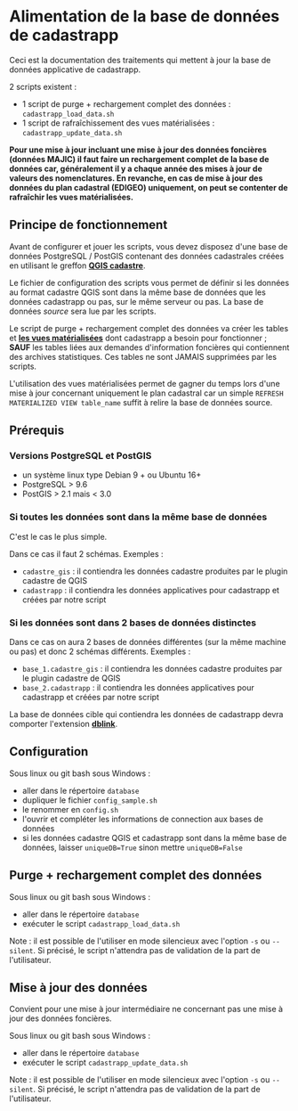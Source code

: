 # Alimentation de la base de données de cadastrapp

Ceci est la documentation des traitements qui mettent à jour la base de données applicative de cadastrapp.

2 scripts existent :
- 1 script de purge + rechargement complet des données : `cadastrapp_load_data.sh`
- 1 script de rafraîchissement des vues matérialisées : `cadastrapp_update_data.sh`


**Pour une mise à jour incluant une mise à jour des données foncières (données MAJIC) il faut faire un rechargement complet de la base de données car, généralement il y a chaque année des mises à jour de valeurs des nomenclatures. En revanche, en cas de mise à jour des données du plan cadastral (EDIGEO) uniquement, on peut se contenter de rafraîchir les vues matérialisées.**


## Principe de fonctionnement

Avant de configurer et jouer les scripts, vous devez disposez d'une base de données PostgreSQL / PostGIS contenant des données cadastrales créées en utilisant le greffon **[QGIS cadastre](https://plugins.qgis.org/plugins/cadastre/)**.


Le fichier de configuration des scripts vous permet de définir si les données au format cadastre QGIS sont dans la même base de données que les données cadastrapp ou pas, sur le même serveur ou pas.
La base de données _source_ sera lue par les scripts. 

Le script de purge + rechargement complet des données va créer les tables et **[les vues matérialisées](https://www.postgresql.org/docs/current/sql-creatematerializedview.html)** dont cadastrapp a besoin pour fonctionner ; **SAUF** les tables liées aux demandes d'information foncières qui contiennent des archives statistiques. Ces tables ne sont JAMAIS supprimées par les scripts.

L'utilisation des vues matérialisées permet de gagner du temps lors d'une mise à jour concernant uniquement le plan cadastral car un simple `REFRESH MATERIALIZED VIEW table_name` suffit à relire la base de données source.


## Prérequis

### Versions PostgreSQL et PostGIS

* un système linux type Debian 9 + ou Ubuntu 16+
* PostgreSQL > 9.6
* PostGIS > 2.1 mais < 3.0


### Si toutes les données sont dans la même base de données

C'est le cas le plus simple.

Dans ce cas il faut 2 schémas. Exemples :
* `cadastre_gis` : il contiendra les données cadastre produites par le plugin cadastre de QGIS
* `cadastrapp` : il contiendra les données applicatives pour cadastrapp et créées par notre script


### Si les données sont dans 2 bases de données distinctes

Dans ce cas on aura 2 bases de données différentes (sur la même machine ou pas) et donc 2 schémas différents. Exemples :
* `base_1.cadastre_gis` : il contiendra les données cadastre produites par le plugin cadastre de QGIS
* `base_2.cadastrapp` : il contiendra les données applicatives pour cadastrapp et créées par notre script

La base de données cible qui contiendra les données de cadastrapp devra comporter l'extension **[dblink](http://www.postgresql.org/docs/current//dblink.html)**.


## Configuration

Sous linux ou git bash sous Windows :
* aller dans le répertoire `database`
* dupliquer le fichier `config_sample.sh`
* le renommer en `config.sh`
* l'ouvrir et compléter les informations de connection aux bases de données
* si les données cadastre QGIS et cadastrapp sont dans la même base de données, laisser `uniqueDB=True` sinon mettre `uniqueDB=False`


## Purge + rechargement complet des données

Sous linux ou git bash sous Windows :
* aller dans le répertoire `database`
* exécuter le script `cadastrapp_load_data.sh`

Note : il est possible de l'utiliser en mode silencieux avec l'option `-s` ou `--silent`. Si précisé, le script n'attendra pas de validation de la part de l'utilisateur.


## Mise à jour des données

Convient pour une mise à jour intermédiaire ne concernant pas une mise à jour des données foncières.

Sous linux ou git bash sous Windows :
* aller dans le répertoire `database`
* exécuter le script `cadastrapp_update_data.sh`

Note : il est possible de l'utiliser en mode silencieux avec l'option `-s` ou `--silent`. Si précisé, le script n'attendra pas de validation de la part de l'utilisateur.